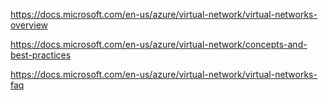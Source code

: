 

https://docs.microsoft.com/en-us/azure/virtual-network/virtual-networks-overview

https://docs.microsoft.com/en-us/azure/virtual-network/concepts-and-best-practices

https://docs.microsoft.com/en-us/azure/virtual-network/virtual-networks-faq